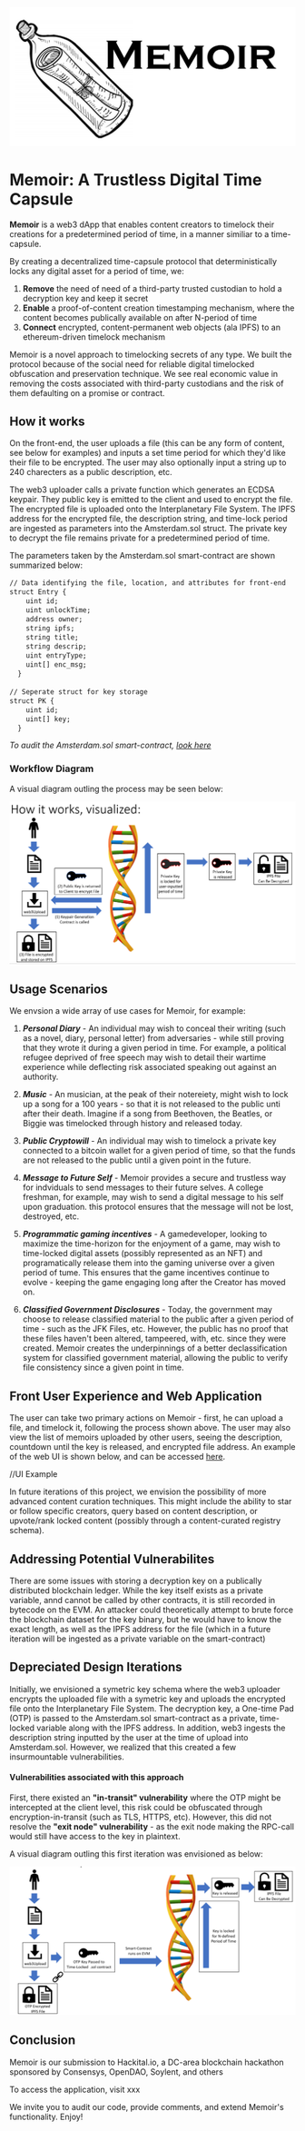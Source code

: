 ![HeaderImage](https://github.com/emcd173/EminenceAlignment/blob/master/Memoir%20Logo.PNG)

# Memoir: A Trustless Digital Time Capsule

<b>Memoir</b> is a web3 dApp that enables content creators to timelock their creations for a predetermined period of time, in a manner similiar to a time-capsule.

By creating a decentralized time-capsule protocol that deterministically locks any digital asset for a period of time, we: 
  1. <b>Remove</b> the need of need of a third-party trusted custodian to hold a decryption key and keep it secret
  2. <b>Enable</b> a proof-of-content creation timestamping mechanism, where the content becomes publically available on after N-period of time
  3. <b>Connect</b> encrypted, content-permanent web objects (ala IPFS) to an ethereum-driven timelock mechanism

Memoir is a novel approach to timelocking secrets of any type.  We built the protocol because of the social need for reliable digital timelocked obfuscation and preservation technique.  We see real economic value in removing the costs associated with third-party custodians and the risk of them defaulting on a promise or contract.


## How it works

On the front-end, the user uploads a file (this can be any form of content, see below for examples) and inputs a set time period for which they'd like their file to be encrypted.  The user may also optionally input a string up to 240 charecters as a public description, etc.

The web3 uploader calls a private function which generates an ECDSA keypair.  They public key is emitted to the client and used to encrypt the file.  The encrypted file is uploaded onto the Interplanetary File System.  The IPFS address for the encrypted file, the description string, and time-lock period are ingested as parameters into the Amsterdam.sol struct.  The private key to decrypt the file remains private for a predetermined period of time.

The parameters taken by the Amsterdam.sol smart-contract are shown summarized below:

```
// Data identifying the file, location, and attributes for front-end
struct Entry {
    uint id;
    uint unlockTime;
    address owner;
    string ipfs;
    string title;
    string descrip;
    uint entryType;
    uint[] enc_msg;
  }

// Seperate struct for key storage
struct PK {
    uint id;
    uint[] key;
  }

```
<i>To audit the Amsterdam.sol smart-contract, [look here](https://github.com/emcd173/EminenceAlignment/blob/master/client/contracts/Amsterdam.sol)</i>

### Workflow Diagram
A visual diagram outling the process may be seen below:

![Diagram](https://github.com/emcd173/EminenceAlignment/blob/master/Diagram2.PNG)


## Usage Scenarios

We envsion a wide array of use cases for Memoir, for example:

1. <i><b>Personal Diary</b></i> - An individual may wish to conceal their writing (such as a novel, diary, personal letter) from adversaries - while still proving that they wrote it during a given period in time.  For example, a political refugee deprived of free speech may wish to detail their wartime experience while deflecting risk associated speaking out against an authority.  

2. <i><b>Music</b></i> - An musician, at the peak of their notereiety, might wish to lock up a song for a 100 years - so that it is not released to the public unti after their death.  Imagine if a song from Beethoven, the Beatles, or Biggie was timelocked through history and released today.

3. <i><b>Public Cryptowill</b></i> - An individual may wish to timelock a private key connected to a bitcoin wallet for a given period of time, so that the funds are not released to the public until a given point in the future.

4. <i><b>Message to Future Self</b></i> - Memoir provides a secure and trustless way for indviduals to send messages to their future selves.  A college freshman, for example, may wish to send a digital message to his self upon graduation.  this protocol ensures that the message will not be lost, destroyed, etc.

5. <i><b>Programmatic gaming incentives</b></i> - A gamedeveloper, looking to maximize the time-horizon for the enjoyment of a game, may wish to time-locked digital assets (possibly represented as an NFT) and programatically release them into the gaming universe over a given period of tume.  This ensures that the game incentives continue to evolve - keeping the game engaging long after the Creator has moved on.

6. <i><b>Classified Government Disclosures</b></i> - Today, the government may choose to release classified material to the public after a given period of time - such as the JFK Files, etc.  However, the public has no proof that these files haven't been altered, tampeered, with, etc. since they were created.  Memoir creates the underpinnings of a better declassification system for classified government material, allowing the public to verify file consistency since a given point in time.


## Front User Experience and Web Application

The user can take two primary actions on Memoir - first, he can upload a file, and timelock it, following the process shown above.  The user may also view the list of memoirs uploaded by other users, seeing the description, countdown until the key is released, and encrypted file address.  An example of the web UI is shown below, and can be accessed [here](link).

//UI Example

In future iterations of this project, we envision the possibility of more advanced content curation techniques.  This might include the ability to star or follow specific creators, query based on content description, or upvote/rank locked content (possibly through a content-curated registry schema).


## Addressing Potential Vulnerabilites

There are some issues with storing a decryption key on a publically distributed blockchain ledger.  While the key itself exists as a private variable, annd cannot be called by other contracts, it is still recorded in bytecode on the EVM.  An attacker could theoretically attempt to brute force the blockchain dataset for the key binary, but he would have to know the exact length, as well as the IPFS address for the file (which in a future iteration will be ingested as a private variable on the smart-contract)


## Depreciated Design Iterations

Initially, we envisioned a symetric key schema where the web3 uploader encrypts the uploaded file with a symetric key and uploads the encrypted file onto the Interplanetary File System.  The decryption key, a One-time Pad (OTP) is passed to the Amsterdam.sol smart-contract as a private, time-locked variable along with the IPFS address.  In addition, web3 ingests the description string inputted by the user at the time of upload into Amsterdam.sol.  However, we realized that this created a few insurmountable vulnerabilities.

#### Vulnerabilities associated with this approach

First, there existed an <b>"in-transit" vulnerability</b> where the OTP might be intercepted at the client level, this risk could be obfuscated through encryption-in-transit (such as TLS, HTTPS, etc). However, this did not resolve the <b>"exit node" vulnerability</b> - as the exit node making the RPC-call would still have access to the key in plaintext.

A visual diagram outling this first iteration was envisioned as below:

![Memoir Diagram](https://github.com/emcd173/EminenceAlignment/blob/master/MemoirDiagram%20(2).PNG)


## Conclusion

Memoir is our submission to Hackital.io, a DC-area blockchain hackathon sponsored by Consensys, OpenDAO, Soylent, and others

To access the application, visit xxx

We invite you to audit our code, provide comments, and extend Memoir's functionality.  Enjoy!


